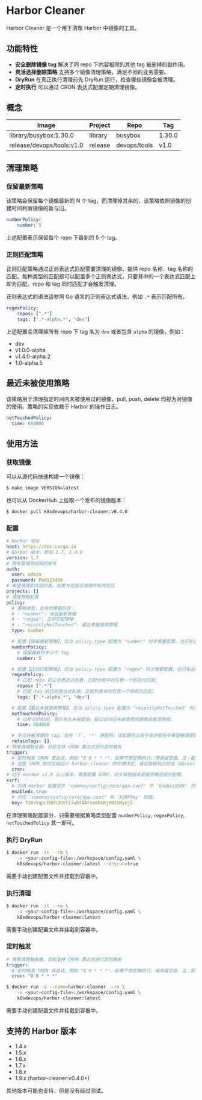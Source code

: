 # Harbor Cleaner

Harbor Cleaner 是一个用于清理 Harbor 中镜像的工具。

## 功能特性

- **安全删除镜像 tag** 解决了同 repo 下内容相同的其他 tag 被删掉的副作用。
- **灵活选择删除策略** 支持多个镜像清理策略，满足不同的业务需要。
- **DryRun** 在真正执行清理前先 DryRun 运行，检查哪些镜像会被清理。
- **定时执行** 可以通过 CRON 表达式配置定期清理镜像。

## 概念

| Image | Project | Repo | Tag |
|--|--|--|--|
| library/busybox:1.30.0 | library | busybox | 1.30.0 |  
| release/devops/tools:v1.0 | release | devops/tools | v1.0 |

## 清理策略

### 保留最新策略

该策略会保留每个镜像最新的 N 个 tag，而清理掉其余的，该策略依照镜像的创建时间判断镜像的新与旧。

```yaml
numberPolicy:
    number: 5
```

上述配置表示保留每个 repo 下最新的 5 个 tag。

### 正则匹配策略

正则匹配策略通过正则表达式匹配需要清理的镜像，提供 repo 名称、tag 名称的匹配。每种类型的匹配都可以配置多个正则表达式，只要其中的一个表达式匹配上即为匹配。repo 和 tag 同时匹配才会触发清理。

正则表达式的语法请参照 Go 语言的正则表达式语法，例如 `.*` 表示匹配所有。

```yaml
regexPolicy:
    repos: [".*"]
    tags: [".*-alpha.*", "dev"]
```

上述配置会清理掉所有 repo 下 tag 名为 `dev` 或者包含 `alpha` 的镜像，例如：

- dev
- v1.0.0-alpha
- v1.4.0-alpha.2
- 1.0-alpha.5

## 最近未被使用策略

该策略用于清理指定时间内未被使用过的镜像，pull, push, delete 均视为对镜像的使用。策略的实现依赖于 Harbor 的操作日志。

```yaml
notTouchedPolicy:
  time: 604800
```

## 使用方法

### 获取镜像

可以从源代码快速构建一个镜像：

```bash
$ make image VERSION=latest
```

也可以从 DockerHub 上拉取一个发布的镜像版本：

```bash
$ docker pull k8sdevops/harbor-cleaner:v0.4.0
```

### 配置

```yaml
# Harbor 地址
host: https://dev.cargo.io
# Harbor 版本，例如 1.7, 1.4.0
version: 1.7
# 拥有管理员权限的账号
auth:
  user: admin
  password: Pwd123456
# 希望清理的项目列表，如果为空表示清理所有的项目
projects: []
# 清理策略配置
policy:
  # 策略类型，支持的策略包含：
  # - "number": 保留最新策略
  # - "regex": 正则匹配策略
  # - "recentlyNotTouched": 最近未被使用策略
  type: number

  # 配置【保留最新策略】，仅当 policy.type 配置为 "number" 时才需要配置，也只有这时才会生效。
  numberPolicy:
    # 保留最新的多少个 Tag
    number: 5

  # 配置【正则匹配策略】，仅当 policy.type 配置为 "regex" 时才需要配置，也只有这时才会生效。
  regexPolicy:
    # 匹配 repo 的正则表达式列表，匹配列表中的任意一个即视为匹配。
    repos: [".*"]
    # 匹配 tag 的正则表达式列表，匹配列表中的任意一个即视为匹配。
    tags: [".*-alpha.*", "dev"]

  # 配置【最近未被使用策略】，仅当 policy.type 配置为 "recentlyNotTouched" 时才需要配置，也只有这时才会生效。
  notTouchedPolicy:
    # 以秒计的时间，表示多久未被使用，超过该时间未被使用的镜像会被清理掉。
    time: 604800

  # 不允许被清理的 tag，支持 '?', '*' 通配符。该配置可以用于保护那些不希望被清理策略清理掉的镜像。
  retainTags: []
# 镜像清理触发器，目前支持 CRON 表达式进行定时触发
trigger:
  # 定时触发 CRON 表达式，例如 "0 0 * * *"。如果不想定期执行，请保留空值。注：配置的 CRON 表达式需要用双引号引起来。
  # 这里 CRON 的时区由运行 harbor-cleaner 的环境决定，通过容器执行的话（docker run），使用的是 UTC 时间。
  cron:
# 对于 Harbor v1.9 以上版本，需要配置 XSRF，对于其他版本直接忽略这部分配置。
xsrf:
  # 对用 Harbor 配置文件 'common/config/core/app.conf' 中 'EnableXSRF' 的值。
  enabled: true
  # 对应 'common/config/core/app.conf' 中 'XSRFKey' 的值。
  key: T20zVqpLbDDlQGVIiiwDtAAtsm8bSRjHBJSMyejG
```

在清理策略配置部分，只需要根据策略类型配置 `numberPolicy`, `regexPolicy`, `notTouchedPolicy` 其一即可。

### 执行 DryRun

```bash
$ docker run -it --rm \
    -v <your-config-file>:/workspace/config.yaml \
    k8sdevops/harbor-cleaner:latest --dryrun=true
```

需要手动创建配置文件并挂载到容器中。

### 执行清理

```bash
$ docker run -it --rm \
    -v <your-config-file>:/workspace/config.yaml \
    k8sdevops/harbor-cleaner:latest
```

需要手动创建配置文件并挂载到容器中。

### 定时触发


```yaml
# 镜像清理触发器，目前支持 CRON 表达式进行定时触发
trigger:
  # 定时触发 CRON 表达式，例如 "0 0 * * *"。如果不想定期执行，请保留空值。注：配置的 CRON 表达式需要用双引号引起来。
  cron: "0 0 * * *"
```

```bash
$ docker run -d --name=harbor-cleaner --rm \
    -v <your-config-file>:/workspace/config.yaml \
    k8sdevops/harbor-cleaner:latest
```

需要手动创建配置文件并挂载到容器中。

## 支持的 Harbor 版本

- 1.4.x
- 1.5.x
- 1.6.x
- 1.7.x
- 1.8.x
- 1.9.x (harbor-cleaner:v0.4.0+)

其他版本可能也支持，但是没有经过测试。
